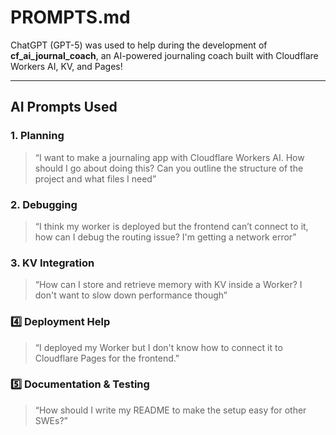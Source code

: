 # PROMPTS.md

ChatGPT (GPT-5) was used to help during the development of **cf_ai_journal_coach**, an AI-powered journaling coach built with Cloudflare Workers AI, KV, and Pages!

---

## AI Prompts Used

### 1. Planning
> “I want to make a journaling app with Cloudflare Workers AI. How should I go about doing this? Can you outline the structure of the project and what files I need”

### 2. Debugging
> “I think my worker is deployed but the frontend can’t connect to it, how can I debug the routing issue? I'm getting a network error”

### 3. KV Integration
> “How can I store and retrieve memory with KV inside a Worker? I don't want to slow down performance though”

### 4️⃣ Deployment Help
> “I deployed my Worker but I don't know how to connect it to Cloudflare Pages for the frontend."

### 5️⃣ Documentation & Testing
> “How should I write my README to make the setup easy for other SWEs?”

